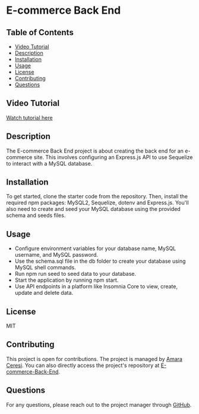 # E-commerce Back End

## Table of Contents
- [Video Tutorial](#videotutorial)
- [Description](#description)
- [Installation](#installation)
- [Usage](#usage)
- [License](#license)
- [Contributing](#contributing)
- [Questions](#questions)

## Video Tutorial

[Watch tutorial here](https://drive.google.com/file/d/1MjsmFKRn8g99QiNBZ2Rylz6_RAqbIOtx/view)


## Description
The E-commerce Back End project is about creating the back end for an e-commerce site. This involves configuring an Express.js API to use Sequelize to interact with a MySQL database.

## Installation
To get started, clone the starter code from the repository. Then, install the required npm packages: MySQL2, Sequelize, dotenv and Express.js. You'll also need to create and seed your MySQL database using the provided schema and seeds files.

## Usage
- Configure environment variables for your database name, MySQL username, and MySQL password.
- Use the schema.sql file in the db folder to create your database using MySQL shell commands.
- Run npm run seed to seed data to your database.
- Start the application by running npm start.
- Use API endpoints in a platform like Insomnia Core to view, create, update and delete data.

## License
MIT

## Contributing
This project is open for contributions. The project is managed by [Amara Ceresi](https://github.com/amaraceresi). You can also directly access the project's repository at [E-commerce-Back-End](https://github.com/amaraceresi/e-commerce-back-end).

## Questions
For any questions, please reach out to the project manager through [GitHub](https://github.com/amaraceresi).
